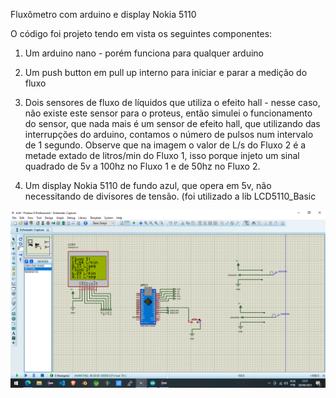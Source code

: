 
Fluxômetro  com arduino e display Nokia 5110


O código foi projeto tendo em vista os seguintes componentes:

1) Um arduino nano  - porém funciona para qualquer arduino

2) Um push button em pull up interno para iniciar e parar a medição do fluxo

3) Dois sensores de fluxo de líquidos que utiliza o efeito hall - nesse caso, não existe este sensor para o proteus, então simulei o funcionamento do sensor, que nada mais é um sensor de efeito hall, que utilizando das interrupções do arduino, contamos o número de pulsos num intervalo de 1 segundo. Observe que na imagem o valor de L/s do Fluxo 2 é a metade extado de litros/min do Fluxo 1, isso porque injeto um sinal quadrado de 5v a 100hz no Fluxo 1 e de 50hz no Fluxo 2.

4) Um display Nokia 5110 de fundo azul, que opera em 5v,  não necessitando de divisores de tensão. (foi utilizado a lib LCD5110_Basic

<p align="center">
  <img src=https://raw.githubusercontent.com/pkaislan123/Flux-metro-com-Arduino/main/simula%C3%A7%C3%A3o_proteus.png title="hover text">
</p>
